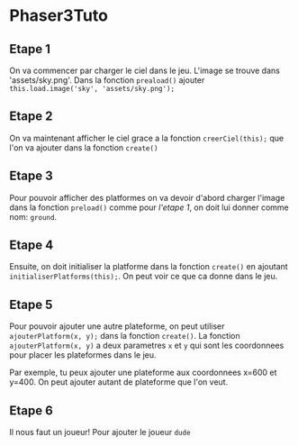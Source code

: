 # Phaser3Tuto

## Etape 1
On va commencer par charger le ciel dans le jeu. L'image se trouve dans 'assets/sky.png'. 
Dans la fonction `preaload()` ajouter `this.load.image('sky', 'assets/sky.png');`

## Etape 2
On va maintenant afficher le ciel grace a la fonction `creerCiel(this);` que l'on va ajouter dans la fonction `create()`

## Etape 3
Pour pouvoir afficher des platformes on va devoir d'abord charger l'image dans la fonction `preload()` comme pour *l'etape 1*, on doit lui donner comme nom: `ground`.

## Etape 4
Ensuite, on doit initialiser la platforme dans la fonction `create()` en ajoutant `initialiserPlatforms(this);`. On peut voir ce que ca donne dans le jeu. 

## Etape 5
Pour pouvoir ajouter une autre plateforme, on peut utiliser `ajouterPlatform(x, y);` dans la fonction `create()`. La fonction `ajouterPlatform(x, y)` a deux parametres `x` et `y` qui sont les coordonnees pour placer les plateformes dans le jeu.

Par exemple, tu peux ajouter une plateforme aux coordonnees x=600 et y=400. On peut ajouter autant de plateforme que l'on veut.

## Etape 6
Il nous faut un joueur! Pour ajouter le joueur `dude` 
